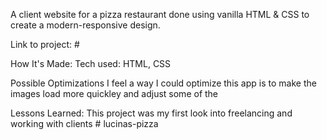 A client website for a pizza restaurant done using vanilla HTML & CSS to create a modern-responsive design. 

Link to project: #



How It's Made:
Tech used: HTML, CSS

Possible Optimizations
I feel a way I could optimize this app is to make the images load more quickley and adjust some of the 

Lessons Learned:
This project was my first look into freelancing and working with clients # lucinas-pizza
